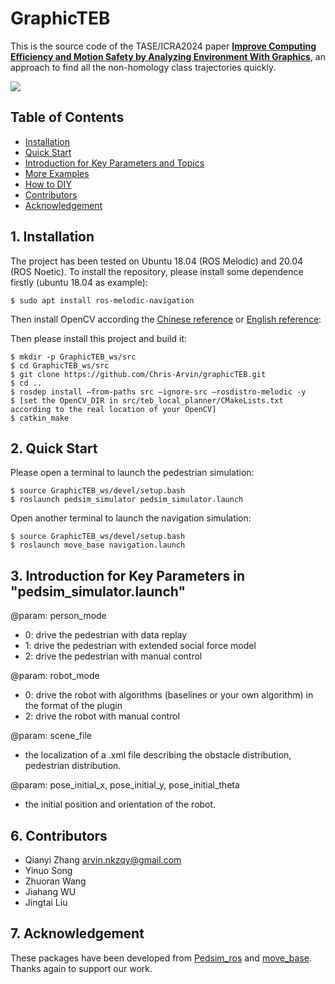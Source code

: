 # GraphicTEB
This is the source code of the TASE/ICRA2024 paper [**Improve Computing Efficiency and Motion Safety by Analyzing Environment With Graphics**](https://ieeexplore.ieee.org/document/10210322), an approach to find all the non-homology class trajectories quickly.

[![](https://user-images.githubusercontent.com/36269534/226112301-6a9947d6-79c9-4ed5-a1df-e17ba4848b7b.png)](https://youtu.be/SzZGKdbzH9Q "")


## Table of Contents
* [Installation](#1-Installation)
* [Quick Start](#2-Quick-Start)
* [Introduction for Key Parameters and Topics](#3-Introduction-for-Key-Parameters-and-Key-Topics)
* [More Examples](#4-More-Examples)
* [How to DIY](#5-Instructions-to-DIY)
* [Contributors](#6-Contributors)
* [Acknowledgement](#7-Acknowledgement)


## 1. Installation
The project has been tested on Ubuntu 18.04 (ROS Melodic) and 20.04 (ROS Noetic). To install the repository, please install some dependence firstly (ubuntu 18.04 as example): 
```
$ sudo apt install ros-melodic-navigation
```
Then install OpenCV according the [Chinese reference](https://blog.csdn.net/KIK9973/article/details/118830187) or [English reference](https://docs.opencv.org/4.x/d7/d9f/tutorial_linux_install.html):

Then please install this project and build it: 
```
$ mkdir -p GraphicTEB_ws/src
$ cd GraphicTEB_ws/src
$ git clone https://github.com/Chris-Arvin/graphicTEB.git
$ cd ..
$ rosdep install –from-paths src –ignore-src –rosdistro-melodic -y
$ [set the OpenCV_DIR in src/teb_local_planner/CMakeLists.txt according to the real location of your OpenCV]
$ catkin_make
```


## 2. Quick Start
Please open a terminal to launch the pedestrian simulation: 
```
$ source GraphicTEB_ws/devel/setup.bash
$ roslaunch pedsim_simulator pedsim_simulator.launch
```
Open another terminal to launch the navigation simulation: 
```
$ source GraphicTEB_ws/devel/setup.bash
$ roslaunch move_base navigation.launch
```


## 3. Introduction for Key Parameters in "pedsim_simulator.launch"
@param: person_mode
* 0: drive the pedestrian with data replay
* 1: drive the pedestrian with extended social force model
* 2: drive the pedestrian with manual control

@param: robot_mode
* 0: drive the robot with algorithms (baselines or your own algorithm) in the format of the plugin
* 2: drive the robot with manual control

@param: scene_file
* the localization of a .xml file describing the obstacle distribution, pedestrian distribution. 

@param: pose_initial_x, pose_initial_y, pose_initial_theta
* the initial position and orientation of the robot.


## 6. Contributors
* Qianyi Zhang  arvin.nkzqy@gmail.com
* Yinuo Song
* Zhuoran Wang
* Jiahang WU
* Jingtai Liu


## 7. Acknowledgement
These packages have been developed from [Pedsim_ros](https://github.com/srl-freiburg/pedsim_ros) and [move_base](https://github.com/ros-planning/navigation). Thanks again to support our work.

